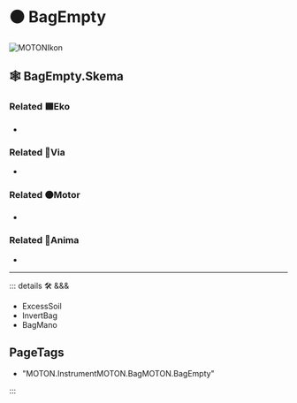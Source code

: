 # 🟠 <motor>BagEmpty</motor>

![MOTONIkon](/Ikon/MOTONs_Ikon.png)

## 🕸 BagEmpty.Skema

### Related 🟩<ekos>Eko</ekos>

-

### Related 🔻<via>Via</via>

-

### Related 🟠<motor>Motor</motor>

-

### Related 💜<anima>Anima</anima>

-

---

<!-- =================================================== -->
<!-- =================================================== -->
<!-- =================================================== -->
<!-- =================================================== -->
<!-- =================================================== -->
::: details 🛠 <dev>&&&</dev>

- ExcessSoil
- InvertBag
- BagMano

<h2>PageTags</h2>

- "MOTON.InstrumentMOTON.BagMOTON.BagEmpty"

:::
